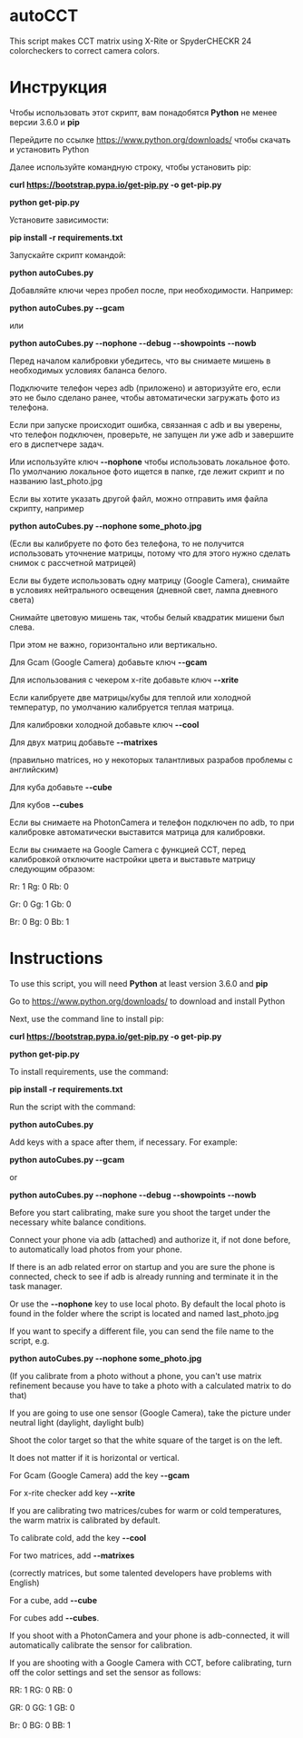 # autoCCT
This script makes CCT matrix using X-Rite or SpyderCHECKR 24 colorcheckers to correct camera colors.
  
# Инструкция

Чтобы использовать этот скрипт, вам понадобятся **Python** не менее версии 3.6.0 и **pip**

Перейдите по ссылке https://www.python.org/downloads/  чтобы скачать и установить Python

Далее используйте командную строку, чтобы установить pip:

  **curl https://bootstrap.pypa.io/get-pip.py -o get-pip.py**

  **python get-pip.py**

Установите зависимости:
  
  **pip install -r requirements.txt**

Запускайте скрипт командой:
  
  **python autoCubes.py**
  
Добавляйте ключи через пробел после, при необходимости. Например:

  **python autoCubes.py --gcam**
  
  или
  
  **python autoCubes.py --nophone --debug --showpoints --nowb**
  
  
Перед началом калибровки убедитесь, что вы снимаете мишень в необходимых условиях баланса белого.

Подключите телефон через adb (приложено) и авторизуйте его, если это не было сделано ранее, чтобы автоматически загружать фото из телефона.

Если при запуске происходит ошибка, связанная с adb и вы уверены, что телефон подключен, проверьте, не запущен ли уже adb и завершите его в диспетчере задач. 

Или используйте ключ **--nophone** чтобы использовать локальное фото. По умолчанию локальное фото ищется в папке, где лежит скрипт и по названию last_photo.jpg

Если вы хотите указать другой файл, можно отправить имя файла скрипту, например 
  
  **python autoCubes.py --nophone some_photo.jpg**

(Если вы калибруете по фото без телефона, то не получится использовать уточнение матрицы, потому что для этого нужно сделать снимок с рассчетной матрицей)

Если вы будете использовать одну матрицу (Google Camera), снимайте в условиях нейтрального освещения (дневной свет, лампа дневного света)

Снимайте цветовую мишень так, чтобы белый квадратик мишени был слева.

При этом не важно, горизонтально или вертикально.

Для Gcam (Google Camera) добавьте ключ **--gcam**

Для использования с чекером x-rite  добавьте ключ **--xrite**

Если калибруете две матрицы/кубы для теплой или холодной температур, по умолчанию калибруется теплая матрица.

Для калибровки холодной добавьте ключ **--cool**

Для двух матриц добавьте **--matrixes**

(правильно matrices, но у некоторых талантливых разрабов проблемы с английским)

Для куба добавьте **--cube**

Для кубов **--cubes**


Если вы снимаете на PhotonCamera и телефон подключен по adb, 
то при калибровке автоматически выставится матрица для калибровки.

Если вы снимаете на Google Camera с функцией CCT, 
перед калибровкой отключите настройки цвета и выставьте матрицу следующим образом:

Rr: 1  Rg: 0  Rb: 0

Gr: 0  Gg: 1  Gb: 0

Br: 0  Bg: 0  Bb: 1

    
# Instructions

To use this script, you will need **Python** at least version 3.6.0 and **pip**

Go to https://www.python.org/downloads/ to download and install Python

Next, use the command line to install pip:

**curl https://bootstrap.pypa.io/get-pip.py -o get-pip.py**

**python get-pip.py**

To install requirements, use the command:
  
  **pip install -r requirements.txt**
  
Run the script with the command:
  
  **python autoCubes.py**
  
Add keys with a space after them, if necessary. For example:

  **python autoCubes.py --gcam**
  
  or
  
  **python autoCubes.py --nophone --debug --showpoints --nowb**

  
Before you start calibrating, make sure you shoot the target under the necessary white balance conditions.

Connect your phone via adb (attached) and authorize it, if not done before, to automatically load photos from your phone.

If there is an adb related error on startup and you are sure the phone is connected, check to see if adb is already running and terminate it in the task manager. 

Or use the **--nophone** key to use local photo. By default the local photo is found in the folder where the script is located and named last_photo.jpg

If you want to specify a different file, you can send the file name to the script, e.g. 
  
  **python autoCubes.py --nophone some_photo.jpg**

(If you calibrate from a photo without a phone, you can't use matrix refinement because you have to take a photo with a calculated matrix to do that)

If you are going to use one sensor (Google Camera), take the picture under neutral light (daylight, daylight bulb)

Shoot the color target so that the white square of the target is on the left.

It does not matter if it is horizontal or vertical.

For Gcam (Google Camera) add the key **--gcam**

For x-rite checker add key **--xrite**

If you are calibrating two matrices/cubes for warm or cold temperatures, the warm matrix is calibrated by default.

To calibrate cold, add the key **--cool**

For two matrices, add **--matrixes**

(correctly matrices, but some talented developers have problems with English)

For a cube, add **--cube**

For cubes add **--cubes**.


If you shoot with a PhotonCamera and your phone is adb-connected, 
it will automatically calibrate the sensor for calibration.

If you are shooting with a Google Camera with CCT, before calibrating, turn off the color settings and set the sensor as follows:

RR: 1 RG: 0 RB: 0

GR: 0 GG: 1 GB: 0

Br: 0 BG: 0 BB: 1
